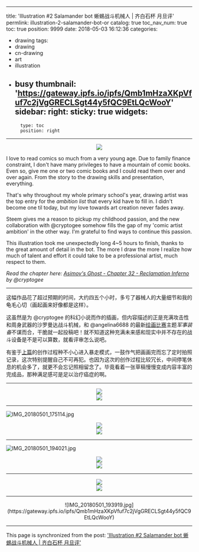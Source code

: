 
---
title: 'Illustration #2 Salamander bot 蜥蜴战斗机械人 | 齐白石杯 月旦评'
permlink: illustration-2-salamander-bot-or
catalog: true
toc_nav_num: true
toc: true
position: 9999
date: 2018-05-03 16:12:36
categories:
- drawing
tags:
- drawing
- cn-drawing
- art
- illustration
- busy
thumbnail: 'https://gateway.ipfs.io/ipfs/Qmb1mHzaXKpVfuf7c2jVgGRECLSgt44y5fQC9EtLQcWooY'
sidebar:
    right:
        sticky: true
widgets:
    -
        type: toc
        position: right
---



<div class="pull-left"><center><img src="https://gateway.ipfs.io/ipfs/Qmb1mHzaXKpVfuf7c2jVgGRECLSgt44y5fQC9EtLQcWooY" /></center></div>

I love to read comics so much from a very young age. Due to family finance constraint, I don't have many privileges to have a mountain of comic books. Even so, give me one or two comic books and I could read them over and over again. From the story to the drawing skills and presentation, everything. 

That's why throughout my whole primary school's year, drawing artist was the top entry for the *ambition list* that every kid have to fill in. I didn't become one til today, but my love towards art creation never fades away. 

Steem gives me a reason to pickup my childhood passion, and the new collaboration with @cryptogee somehow fills the gap of my 'comic artist ambition' in the other way. I'm grateful to find ways to continue this passion.

This illustration took me unexpectedly long 4~5 hours to finish, thanks to the great amount of detail in the bot. The more I draw the more I realize how much of talent and effort it could take to be a professional artist, much respect to them.

*Read the chapter here: [Asimov's Ghost - Chapter 32 - Reclamation Inferno](/@cryptogee/asimov-s-ghost-chapter-32-reclamation-inferno) by @cryptogee*

---

这幅作品花了超过预期的时间，大约四五个小时，多亏了器械人的大量细节和我的龟毛心切（画起画来好像都是这样）。

这虽然是为 @cryptogee 的科幻小说而作的插画，但内容描述的正是充满攻击性和周身武器的沙罗曼达战斗机械，和 @angelina6688 的最新[绘画比赛](/@angelina6688/5)主题*军事装备*不谋而合，干脆就一起投稿吧！就不知道这种充满未来感和现实中并不存在的战斗设备是不是可以算数，就看评审怎么说吧。

有鉴于[上篇](/@fr3eze/bot-art-illustration-or)的创作过程种不小心进入暴走模式，一鼓作气把画画完而忘了定时拍照记录，这次特别提醒自己不可再犯。也因为这次的创作过程比较冗长，中间停笔休息的机会多了，就更不会忘记照相留念了。毕竟看着一张草稿慢慢变成内容丰富的完成品，那种满足感可是足以治疗癌症的啊。

---

<div class="pull-left"><center><img src="https://gateway.ipfs.io/ipfs/QmWs68j7BExZbgpPaSuuq5nkU5esCqEu82XCqKnE3zmm69" /></center></div>
<div class="pull-right"><center><img src="https://gateway.ipfs.io/ipfs/QmdkgfNgED5WnETwBPCkFo1ewoCvKWYsvDvpkozydGrFgW" /></center></div>

---

![IMG_20180501_175114.jpg](https://gateway.ipfs.io/ipfs/QmeWaa78uEAA2gBqn5vQ7LGpdgfnpepjvgyVjTuhEWxALg)

<div class="pull-left"><center><img src="https://gateway.ipfs.io/ipfs/QmXEHVS4DdPxrAkwgJT4irxa8W2DAo3bNS6WGpZNutjXiS" /></center></div>
<div class="pull-right"><center><img src="https://gateway.ipfs.io/ipfs/QmWXca13w5Q1HCn32GuKRDuTLPu82RGLH99n7uNtmaTPTp" /></center></div>

---

![IMG_20180501_194021.jpg](https://gateway.ipfs.io/ipfs/QmbBtrbuUvhuRxUv5vDjQkHzvPKN15ViAQSoy1tRQfqzyv)

<div class="pull-left"><center><img src="https://gateway.ipfs.io/ipfs/QmRAupb2grYAoNuDgviHhLQHsqeqXPF6pQpzhMtAv81zqj" /></center></div>
<div class="pull-right"><center><img src="https://gateway.ipfs.io/ipfs/QmakdaBVjgXcvXVVT3Sx7hUvrxccP2AGVffpfrixf38Uur" /></center></div>

---

<div class="pull-left"><center><img src="https://gateway.ipfs.io/ipfs/QmW2e16KXc5S7P9touvyfEij3k7CQoJZk3XKtvvgpm5MYN" /></center></div>
<div class="pull-right"><center><img src="https://gateway.ipfs.io/ipfs/QmedGC3qoo59TWHWYZrksUNENyJFC9EstXHKAHx2unskRs" /></center></div>

---

<center>![IMG_20180501_193919.jpg](https://gateway.ipfs.io/ipfs/Qmb1mHzaXKpVfuf7c2jVgGRECLSgt44y5fQC9EtLQcWooY)</center>




- - -

This page is synchronized from the post: ['Illustration #2 Salamander bot 蜥蜴战斗机械人 | 齐白石杯 月旦评'](https://steemit.com/@fr3eze/illustration-2-salamander-bot-or)
